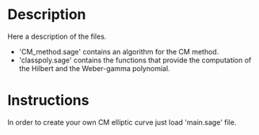 # Description

Here a description of the files. 
  - 'CM_method.sage' contains an algorithm for the CM method.
  - 'classpoly.sage' contains the functions that provide the computation of the Hilbert and the Weber-gamma polynomial.


# Instructions

In order to create your own CM elliptic curve just load 'main.sage' file.



